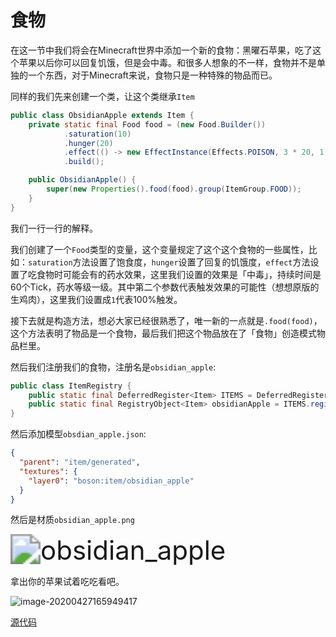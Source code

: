 # 食物

在这一节中我们将会在Minecraft世界中添加一个新的食物：黑曜石苹果，吃了这个苹果以后你可以回复饥饿，但是会中毒。和很多人想象的不一样，食物并不是单独的一个东西，对于Minecraft来说，食物只是一种特殊的物品而已。

同样的我们先来创建一个类，让这个类继承`Item`

```java
public class ObsidianApple extends Item {
    private static final Food food = (new Food.Builder())
            .saturation(10)
            .hunger(20)
            .effect(() -> new EffectInstance(Effects.POISON, 3 * 20, 1), 1)
            .build();

    public ObsidianApple() {
        super(new Properties().food(food).group(ItemGroup.FOOD));
    }
}
```

我们一行一行的解释。

我们创建了一个`Food`类型的变量，这个变量规定了这个这个食物的一些属性，比如：`saturation`方法设置了饱食度，`hunger`设置了回复的饥饿度，`effect`方法设置了吃食物时可能会有的药水效果，这里我们设置的效果是「中毒」，持续时间是60个Tick，药水等级一级。其中第二个参数代表触发效果的可能性（想想原版的生鸡肉），这里我们设置成`1`代表100%触发。

接下去就是构造方法，想必大家已经很熟悉了，唯一新的一点就是`.food(food)`，这个方法表明了物品是一个食物，最后我们把这个物品放在了「食物」创造模式物品栏里。

然后我们注册我们的食物，注册名是`obsidian_apple`:

```java
public class ItemRegistry {
    public static final DeferredRegister<Item> ITEMS = DeferredRegister.create(ForgeRegistries.ITEMS, Utils.MOD_ID);
    public static final RegistryObject<Item> obsidianApple = ITEMS.register("obsidian_apple", ObsidianApple::new);
}
```

然后添加模型`obsdian_apple.json`:

```json
{
  "parent": "item/generated",
  "textures": {
    "layer0": "boson:item/obsidian_apple"
  }
}
```

然后是材质`obsidian_apple.png`

<img src="food.assets/obsidian_apple.png" alt="obsidian_apple" style="zoom:300%;" />

拿出你的苹果试着吃吃看吧。

![image-20200427165949417](food.assets/image-20200427165949417.png)

[源代码](https://github.com/FledgeXu/BosonSourceCode/tree/master/src/main/java/com/tutorial/boson/food)


